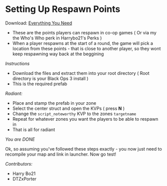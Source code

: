 # Setting Up Respawn Points

Download: [Everything You Need](https://mega.nz/#!0dkWkDoB!cbkmJlgLcP9xV-XSzHPGmVn1cSPmsbFdCZ9ukecE-2U)

- These are the points players can respawn in co-op games ( Or via my the Who's Who perk in Harrybo21's Perks )
- When a player respawns at the start of a round, the game will pick a location from these points - that is close to another player, so they wont keep respawning way back at the beggining

*Instructions*

- Download the files and extract them into your root directory ( Root directory is your Black Ops 3 install )
- This is the required prefab

*Radiant:*

- Place and stamp the prefab in your zone
- Select the center struct and open the KVPs ( press **N** )
- Change the `script_noteworthy` KVP to the zones `targetname`
- Repeat for whatever zones you want the players to be able to respawn in
- That is all for radiant

*You are DONE*

Ok, so assuming you've followed these steps exactly - you now just need to recompile your map and link in launcher. Now go test!

_Contributors:_
- Harry Bo21
- DTZxPorter